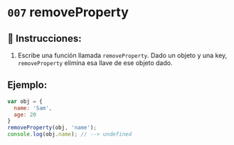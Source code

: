 # `007` removeProperty

## 📝 Instrucciones:

1. Escribe una función llamada `removeProperty`. Dado un objeto y una key, `removeProperty` elimina esa llave de ese objeto dado.

## Ejemplo:

```Javascript
var obj = {
  name: 'Sam',
  age: 20
}
removeProperty(obj, 'name');
console.log(obj.name); // --> undefined
```
